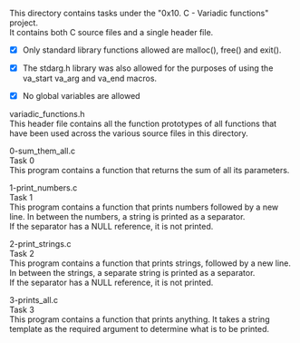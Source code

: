 This directory contains tasks under the "0x10. C - Variadic functions" project.<br>
It contains both C source files and a single header file.<br>
- [x] Only standard library functions allowed are malloc(), free() and exit().
- [x] The stdarg.h library was also allowed for the purposes of using the va_start va_arg and va_end macros.
- [x] No global variables are allowed


variadic_functions.h<br>
This header file contains all the function prototypes of all functions that have been used across the various source files in this directory.

0-sum_them_all.c<br>
Task 0<br>
This program contains a function that returns the sum of all its parameters.

1-print_numbers.c<br>
Task 1<br>
This program contains a function that prints numbers followed by a new line. In between the numbers, a string is printed as a separator.<br>
If the separator has a NULL reference, it is not printed.

2-print_strings.c<br>
Task 2<br>
This program contains a function that prints strings, followed by a new line. In between the strings, a separate string is printed as a separator.<br>
If the separator has a NULL reference, it is not printed.

3-prints_all.c<br>
Task 3<br>
This program contains a function that prints anything.
It takes a string template as the required argument to determine what is to be printed.
